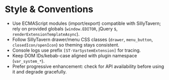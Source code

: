# Style & Conventions
- Use ECMAScript modules (import/export) compatible with SillyTavern; rely on provided globals (`window.EDITOR`, jQuery `$`, `renderExtensionTemplateAsync`).
- Follow SillyTavern drawer/menu CSS classes (`drawer`, `menu_button`, `closedIcon/openIcon`) so theming stays consistent.
- Console logs use prefix `[ST-VarSystemExtension]` for tracing.
- Keep DOM IDs/kebab-case aligned with plugin namespace (`var_system_*`).
- Prefer progressive enhancement: check for API availability before using it and degrade gracefully.